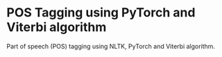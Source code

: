 # POS Tagging using PyTorch and Viterbi algorithm

Part of speech (POS) tagging using NLTK, PyTorch and Viterbi algorithm.
